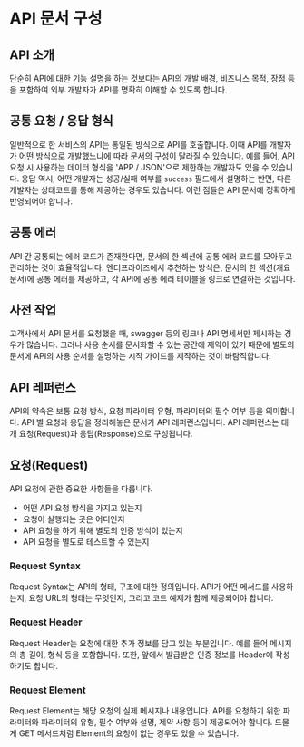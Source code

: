 # API 문서 구성

## API 소개
단순히 API에 대한 기능 설명을 하는 것보다는 API의 개발 배경, 비즈니스 목적, 장점 등을 포함하여 외부 개발자가 API를 명확히 이해할 수 있도록 합니다.

## 공통 요청 / 응답 형식
일반적으로 한 서비스의 API는 통일된 방식으로 API를 호출합니다. 이때 API를 개발자가 어떤 방식으로 개발했느냐에 따라 문서의 구성이 달라질 수 있습니다. 예를 들어, API 요청 시 사용하는 데이터 형식을 'APP / JSON'으로 제한하는 개발자도 있을 수 있습니다. 응답 역시, 어떤 개발자는 성공/실패 여부를 `success` 필드에서 설명하는 반면, 다른 개발자는 상태코드를 통해 제공하는 경우도 있습니다. 이런 점들은 API 문서에 정확하게 반영되어야 합니다.

## 공통 에러
API 간 공통되는 에러 코드가 존재한다면, 문서의 한 섹션에 공통 에러 코드를 모아두고 관리하는 것이 효율적입니다. 엔터프라이즈에서 추천하는 방식은, 문서의 한 섹션(개요 문서)에 공통 에러를 제공하고, 각 API에 공통 에러 테이블을 링크로 연결하는 것입니다.

## 사전 작업
고객사에서 API 문서를 요청했을 때, swagger 등의 링크나 API 명세서만 제시하는 경우가 많습니다. 그러나 사용 순서를 문서화할 수 있는 공간에 제약이 있기 때문에 별도의 문서에 API의 사용 순서를 설명하는 시작 가이드를 제작하는 것이 바람직합니다.

## API 레퍼런스
API의 약속은 보통 요청 방식, 요청 파라미터 유형, 파라미터의 필수 여부 등을 의미합니다. API 별 요청과 응답을 정리해놓은 문서가 API 레퍼런스입니다. API 레퍼런스는 대개 요청(Request)과 응답(Response)으로 구성됩니다.

## 요청(Request)
API 요청에 관한 중요한 사항들을 다룹니다.

- 어떤 API 요청 방식을 가지고 있는지
- 요청이 실행되는 곳은 어디인지
- API 요청을 하기 위해 별도의 인증 방식이 있는지
- API 요청을 별도로 테스트할 수 있는지

### Request Syntax
Request Syntax는 API의 형태, 구조에 대한 정의입니다. API가 어떤 메서드를 사용하는지, 요청 URL의 형태는 무엇인지, 그리고 코드 예제가 함께 제공되어야 합니다.

### Request Header
Request Header는 요청에 대한 추가 정보를 담고 있는 부분입니다. 예를 들어 메시지의 총 길이, 형식 등을 포함합니다. 또한, 앞에서 발급받은 인증 정보를 Header에 작성하기도 합니다.


### Request Element
Request Element는 해당 요청의 실제 메시지나 내용입니다. API를 요청하기 위한 파라미터와 파라미터의 유형, 필수 여부와 설명, 제약 사항 등이 제공되어야 합니다. 드물게 GET 메서드처럼 Element의 요청이 없는 경우도 있을 수 있습니다.


